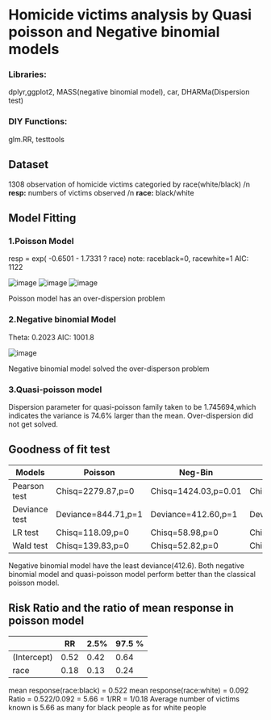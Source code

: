 # Homicide victims analysis by Quasi poisson and Negative binomial models
 
### Libraries: 
dplyr,ggplot2, MASS(negative binomial model), car, DHARMa(Dispersion test)

### DIY Functions:
glm.RR, testtools

## Dataset
1308 observation of homicide victims categoried by race(white/black) /n
**resp:** numbers of victims observed /n
**race:** black/white

## Model Fitting
### 1.Poisson Model
resp = exp( -0.6501 - 1.7331 ? race)
note: raceblack=0, racewhite=1
AIC: 1122

![image](https://user-images.githubusercontent.com/72392376/123554851-624f0c00-d782-11eb-9f59-239f9c52afa9.png)
![image](https://user-images.githubusercontent.com/72392376/123554864-75fa7280-d782-11eb-9d62-69b03a66a4d2.png)
![image](https://user-images.githubusercontent.com/72392376/123554874-84e12500-d782-11eb-8605-4695b351a75d.png)

Poisson model has an over-dispersion problem

### 2.Negative binomial Model
Theta:  0.2023
AIC: 1001.8

![image](https://user-images.githubusercontent.com/72392376/123554896-a7733e00-d782-11eb-84c7-1d7928daa3e3.png)

Negative binomial model solved the over-disperson problem

### 3.Quasi-poisson model

Dispersion parameter for quasi-poisson family taken to be 1.745694,which indicates the variance is 74.6% larger than the mean. 
Over-dispersion did not get solved.

## Goodness of fit test

| Models  | Poisson | Neg-Bin | Quasi-P |
| ------- | ------- | ------- | ------- |
| Pearson test  | Chisq=2279.87,p=0  | Chisq=1424.03,p=0.01  | Chisq=2279.87,p=0  |
| Deviance test  | Deviance=844.71,p=1  | Deviance=412.60,p=1  | Deviance=844.71,p=1  |
| LR test  | Chisq=118.09,p=0  | Chisq=58.98,p=0  | Chisq=67.65,p=0  |
| Wald test  | Chisq=139.83,p=0  | Chisq=52.82,p=0  | Chisq=80.10,p=0  |

Negative binomial model have the least deviance(412.6). 
Both negative binomial model and quasi-poisson model perform better than the classical poisson model.

## Risk Ratio and the ratio of mean response in poisson model

|     | RR  | 2.5% | 97.5 % |
| --- | --- | ---- | -------|
| (Intercept)  | 0.52  | 0.42 | 0.64 |
| race  | 0.18  | 0.13 | 0.24 |

mean response(race:black) = 0.522
mean response(race:white) = 0.092
Ratio = 0.522/0.092 = 5.66 = 1/RR = 1/0.18
Average number of victims known is 5.66 as many for black people as for white people

